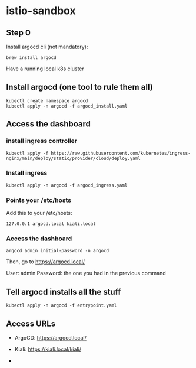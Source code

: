 # istio-sandbox

## Step 0

Install argocd cli (not mandatory):

```
brew install argocd
```

Have a running local k8s cluster

## Install argocd (one tool to rule them all)

```
kubectl create namespace argocd
kubectl apply -n argocd -f argocd_install.yaml

```

## Access the dashboard

### install ingress controller

```
kubectl apply -f https://raw.githubusercontent.com/kubernetes/ingress-nginx/main/deploy/static/provider/cloud/deploy.yaml

```

### Install ingress

```
kubectl apply -n argocd -f argocd_ingress.yaml
```

### Points your /etc/hosts

Add this to your /etc/hosts:

```
127.0.0.1 argocd.local kiali.local
```

### Access the dashboard

```
argocd admin initial-password -n argocd

```

Then, go to https://argocd.local/

User: admin
Password: the one you had in the previous command

## Tell argocd installs all the stuff

```
kubectl apply -n argocd -f entrypoint.yaml
```

## Access URLs

- ArgoCD: https://argocd.local/

- Kiali: https://kiali.local/kiali/

-
